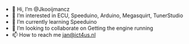 - 👋 Hi, I’m @Jkooijmancz
- 👀 I’m interested in ECU, Speeduino, Arduino, Megasquirt, TunerStudio
- 🌱 I’m currently learning Speeduino
- 💞️ I’m looking to collaborate on Getting the engine running
- 📫 How to reach me jan@ict4us.nl

<!---
Jkooijmancz/Jkooijmancz is a ✨ special ✨ repository because its `README.md` (this file) appears on your GitHub profile.
You can click the Preview link to take a look at your changes.
--->
